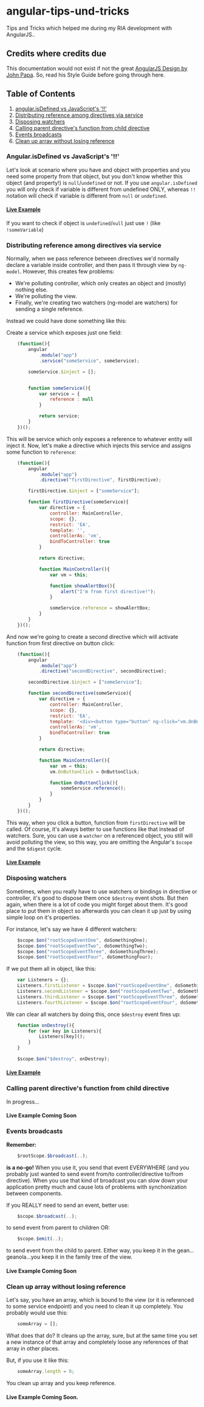 # angular-tips-und-tricks
Tips and Tricks which helped me during my RIA development with AngularJS..
## Credits where credits due
This documentation would not exist if not the great [AngularJS Design by John Papa](https://github.com/johnpapa/angular-styleguide). So, read his Style Guide before going through here.

## Table of Contents

1. [angular.isDefined vs JavaScript's '!!'](#angularisdefined-vs-javascripts-)
1. [Distributing reference among directives via service](#distributing-reference-among-directives-via-service)
1. [Disposing watchers](#disposing-watchers)
1. [Calling parent directive's function from child directive](#calling-parent-directive's-function-from-child-directive)
1. [Events broadcasts](#events-broadcasts)
1. [Clean up array without losing reference](#clean-up-array-without-losing-reference)

### Angular.isDefined vs JavaScript's '!!'

Let's look at scenario where you have and object with properties and you need some property from that object, but you don't know whether this object (and property!) is `null`/`undefined` or not.
If you use `angular.isDefined` you will only check if variable is different from undefined ONLY, whereas `!!` notation will check if variable is different from `null` or `undefined`.

#### [Live Example](http://codepen.io/Ulthes/pen/jbOBdb?editors=101)

If you want to check if object is `undefined`/`null` just use `!` (like `!someVariable`)

### Distributing reference among directives via service

Normally, when we pass reference between directives we'd normally declare a variable inside controller, and then pass it through view by `ng-model`. However, this creates few problems:
- We're polluting controller, which only creates an object and (mostly) nothing else.
- We're polluting the view.
- Finally, we're creating two watchers (ng-model are watchers) for sending a single reference.

Instead we could have done something like this:

Create a service which exposes just one field:
```javascript
    (function(){
        angular
            .module("app")
            .service("someService", someService);

        someService.$inject = [];


        function someService(){
            var service = {
                reference : null
            }

            return service;
        }
    })();
```

This will be service which only exposes a reference to whatever entity will inject it.
Now, let's make a directive which injects this service and assigns some function to `reference`:

```javascript
    (function(){
        angular
            .module("app")
            .directive("firstDirective", firstDirective);

        firstDirective.$inject = ["someService"];

        function firstDirective(someService){
            var directive = {
                controller: MainController,
                scope: {},
                restrict: 'EA',
                template: '',
                controllerAs: 'vm',
                bindToController: true
            }

            return directive;

            function MainController(){
                var vm = this;

                function showAlertBox(){
                    alert("I'm from first directive!");
                }		

                someService.reference = showAlertBox;
            }
        }
    })();
```
And now we're going to create a second directive which will activate function from first directive on button click:
```javascript
    (function(){
        angular
            .module("app")
            .directive("secondDirective", secondDirective);

        secondDirective.$inject = ["someService"];

        function secondDirective(someService){
            var directive = {
                controller: MainController,
                scope: {},
                restrict: 'EA',
                template: '<div><button type="button" ng-click="vm.OnButtonClick()">Click Me!</button></div>',
                controllerAs: 'vm',
                bindToController: true
            }

            return directive;

            function MainController(){
                var vm = this;
                vm.OnButtonClick = OnButtonClick;

                function OnButtonClick(){
                    someService.reference();
                }
            }
        }
    })();
```
This way, when you click a button, function from `firstDirective` will be called. Of course, it's always better to use functions like that instead of watchers.
Sure, you can use a `watcher` on a referenced object, you still will avoid polluting the view, so this way, you are omitting the Angular's `$scope` and the `$digest` cycle.

#### [Live Example](http://codepen.io/Ulthes/pen/VvLZjd)

### Disposing watchers

Sometimes, when you really have to use watchers or bindings in directive or controller, it's good to dispose them once `$destroy` event shots. But then again, when there is a lot of code you might forget about them. It's good place to put them in object so afterwards you can clean it up just by using simple loop on it's properties.

For instance, let's say we have 4 different watchers:
```javascript
    $scope.$on("rootScopeEventOne", doSomethingOne);
    $scope.$on("rootScopeEventTwo", doSomethingTwo);
    $scope.$on("rootScopeEventThree", doSomethingThree);
    $scope.$on("rootScopeEventFour", doSomethingFour);
```
If we put them all in object, like this:
```javascript
    var Listeners = {};
    Listeners.firstListener = $scope.$on("rootScopeEventOne", doSomethingOne);
    Listeners.secondListener = $scope.$on("rootScopeEventTwo", doSomethingTwo);
    Listeners.thirdListener = $scope.$on("rootScopeEventThree", doSomethingThree);
    Listeners.fourthListener = $scope.$on("rootScopeEventFour", doSomethingFour);
```
We can clear all watchers by doing this, once `$destroy` event fires up:
```javascript
    function onDestroy(){
        for (var key in Listeners){
            Listeners[key]();
        }		
    }

    $scope.$on("$destroy", onDestroy);
```
#### [Live Example](http://codepen.io/Ulthes/pen/Lpbpzb)

### Calling parent directive's function from child directive

In progress...

#### Live Example Coming Soon

### Events broadcasts

__Remember:__
```javascript
    $rootScope.$broadcast(..);
```
__is a no-go!__ When you use it, you send that event EVERYWHERE (and you probably just wanted to send event from/to controller/directive to/from directive). When you use that kind of broadcast you can slow down your application pretty much and cause lots of problems with synchonization between components.

If you REALLY need to send an event, better use:
```javascript
    $scope.$broadcast(..);
```
to send event from parent to children OR: 
```javascript
    $scope.$emit(..);
```
to send event from the child to parent. Either way, you keep it in the gean... geanola...you keep it in the family tree of the view.

#### Live Example Coming Soon

### Clean up array without losing reference

Let's say, you have an array, which is bound to the view (or it is referenced to some service endpoint) and you need to clean it up completely. You probably would use this:
```javascript
    someArray = [];
```
What does that do? It cleans up the array, sure, but at the same time you set a new instance of that array and completely loose any references of that array in other places.

But, if you use it like this:
```javascript
    someArray.length = 0;
```
You clean up array and you keep reference.

#### Live Example Coming Soon.